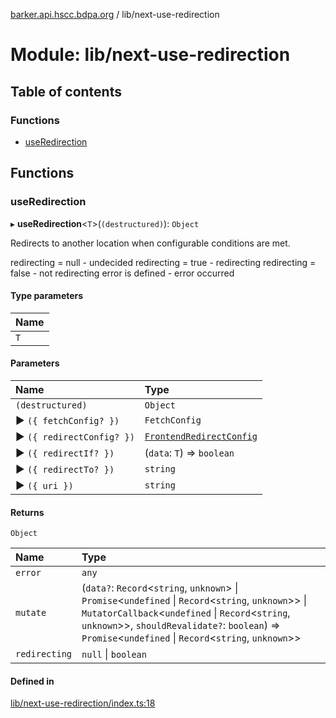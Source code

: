 [barker.api.hscc.bdpa.org][1] / lib/next-use-redirection

# Module: lib/next-use-redirection

## Table of contents

### Functions

- [useRedirection][2]

## Functions

### useRedirection

▸ **useRedirection**<`T`>(`(destructured)`): `Object`

Redirects to another location when configurable conditions are met.

redirecting = null - undecided redirecting = true - redirecting redirecting =
false - not redirecting error is defined - error occurred

#### Type parameters

| Name |
| :--- |
| `T`  |

#### Parameters

| Name                      | Type                          |
| :------------------------ | :---------------------------- |
| `(destructured)`          | `Object`                      |
| ▶ `({ fetchConfig? })`    | `FetchConfig`                 |
| ▶ `({ redirectConfig? })` | [`FrontendRedirectConfig`][3] |
| ▶ `({ redirectIf? })`     | (`data`: `T`) => `boolean`    |
| ▶ `({ redirectTo? })`     | `string`                      |
| ▶ `({ uri })`             | `string`                      |

#### Returns

`Object`

| Name          | Type                                                                                                                                                                                                                                                              |
| :------------ | :---------------------------------------------------------------------------------------------------------------------------------------------------------------------------------------------------------------------------------------------------------------- |
| `error`       | `any`                                                                                                                                                                                                                                                             |
| `mutate`      | (`data?`: `Record`<`string`, `unknown`> \| `Promise`<`undefined` \| `Record`<`string`, `unknown`>> \| `MutatorCallback`<`undefined` \| `Record`<`string`, `unknown`>>, `shouldRevalidate?`: `boolean`) => `Promise`<`undefined` \| `Record`<`string`, `unknown`>> |
| `redirecting` | `null` \| `boolean`                                                                                                                                                                                                                                               |

#### Defined in

[lib/next-use-redirection/index.ts:18][4]

[1]: ../README.md
[2]: lib_next_use_redirection.md#useredirection
[3]: lib_next_isomorphic_redirect_types.md#frontendredirectconfig
[4]:
  https://github.com/nhscc/barker.api.hscc.bdpa.org/blob/86fb7f5/lib/next-use-redirection/index.ts#L18
